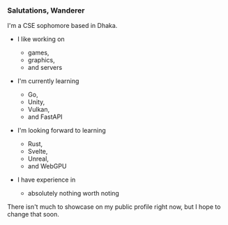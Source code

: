 ### Salutations, Wanderer 

I'm a CSE sophomore based in Dhaka. 

- I like working on 
    - games, 
    - graphics, 
    - and servers 

- I'm currently learning 
    - Go, 
    - Unity, 
    - Vulkan, 
    - and FastAPI

- I'm looking forward to learning 
    - Rust, 
    - Svelte,
    - Unreal, 
    - and WebGPU 

- I have experience in 
    - absolutely nothing worth noting 

There isn't much to showcase on my public profile right now, but I hope to change that soon. 
